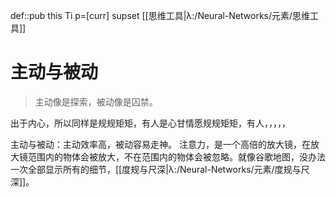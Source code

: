 def::pub this Ti p=[curr] supset [[思维工具|λ:/Neural-Networks/元素/思维工具]]

# 主动与被动

>主动像是探索，被动像是囚禁。


出于内心，所以同样是规规矩矩，有人是心甘情愿规规矩矩，有人，，，，，

主动与被动：主动效率高，被动容易走神。
注意力，是一个高倍的放大镜，在放大镜范围内的物体会被放大，不在范围内的物体会被忽略。就像谷歌地图，没办法一次全部显示所有的细节，[[度规与尺深|λ:/Neural-Networks/元素/度规与尺深]]。


